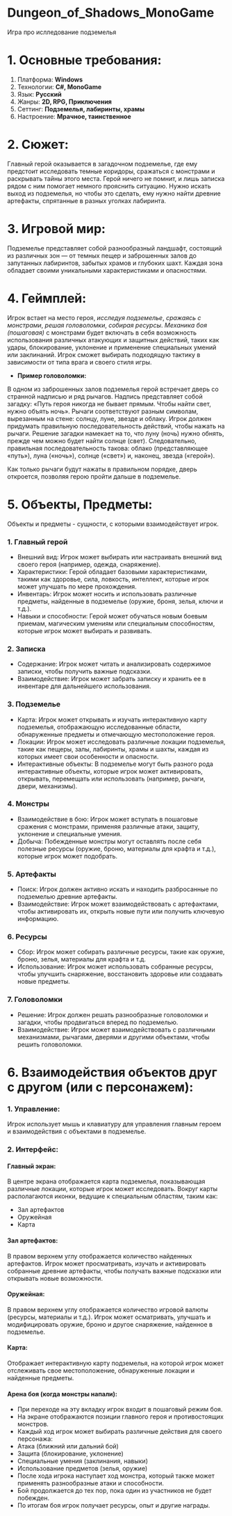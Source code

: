 # Dungeon_of_Shadows_MonoGame
Игра про ислледование подземелья

# 1. Основные требования:
1. Платформа: **Windows**
2. Технологии: **C#, MonoGame**
3. Язык: **Русский**
4. Жанры: **2D, RPG, Приключения**
5. Сеттинг: **Подземелья, лабиринты, храмы**
6. Настроение: **Мрачное, таинственное**

# 2. Сюжет:
Главный герой оказывается в загадочном подземелье, где ему предстоит исследовать темные коридоры, сражаться с монстрами и раскрывать тайны этого места. Герой ничего не помнит, и лишь записка рядом с ним помогает немного прояснить ситуацию. Нужно искать выход из подземелья, но чтобы это сделать, ему нужно найти древние артефакты, спрятанные в разных уголках лабиринта.

# 3. Игровой мир:
Подземелье представляет собой разнообразный ландшафт, состоящий из различных зон — от темных пещер и заброшенных залов до запутанных лабиринтов, забытых храмов и глубоких шахт. Каждая зона обладает своими уникальными характеристиками и опасностями.

# 4. Геймплей:
Игрок встает на место героя, *исследуя подземелье*, *сражаясь с монстрами*, *решая головоломки*, *собирая ресурсы*. *Механика боя (пошаговая)* с монстрами будет включать в себя возможность использования различных атакующих и защитных действий, таких как удары, блокирование, уклонение и применение специальных умений или заклинаний. Игрок сможет выбирать подходящую тактику в зависимости от типа врага и своего стиля игры.

- **Пример головоломки:**

В одном из заброшенных залов подземелья герой встречает дверь со странной надписью и ряд рычагов. Надпись представляет собой загадку: «Путь героя никогда не бывает прямым. Чтобы найти свет, нужно объять ночь».
Рычаги соответствуют разным символам, вырезанным на стене: солнцу, луне, звезде и облаку. Игрок должен придумать правильную последовательность действий, чтобы нажать на рычаги. Решение загадки намекает на то, что луну (ночь) нужно обнять, прежде чем можно будет найти солнце (свет). Следовательно, правильная последовательность такова: облако (представляющее «путь»), луна («ночь»), солнце («свет») и, наконец, звезда («герой»).

Как только рычаги будут нажаты в правильном порядке, дверь откроется, позволяя герою пройти дальше в подземелье.

# 5. Объекты, Предметы:
Объекты и предметы - сущности, с которыми взаимодействует игрок.

### 1. Главный герой
- Внешний вид: Игрок может выбирать или настраивать внешний вид своего героя (например, одежда, снаряжение).
- Характеристики: Герой обладает базовыми характеристиками, такими как здоровье, сила, ловкость, интеллект, которые игрок может улучшать по мере прохождения.
- Инвентарь: Игрок может носить и использовать различные предметы, найденные в подземелье (оружие, броня, зелья, ключи и т.д.).
- Навыки и способности: Герой может обучаться новым боевым приемам, магическим умениям или специальным способностям, которые игрок может выбирать и развивать.
### 2. Записка
- Содержание: Игрок может читать и анализировать содержимое записки, чтобы получить важные подсказки.
- Взаимодействие: Игрок может забрать записку и хранить ее в инвентаре для дальнейшего использования.
### 3. Подземелье
- Карта: Игрок может открывать и изучать интерактивную карту подземелья, отображающую исследованные области, обнаруженные предметы и отмечающую местоположение героя.
- Локации: Игрок может исследовать различные локации подземелья, такие как пещеры, залы, лабиринты, храмы и шахты, каждая из которых имеет свои особенности и опасности.
- Интерактивные объекты: В подземелье могут быть разного рода интерактивные объекты, которые игрок может активировать, открывать, перемещать или использовать (например, рычаги, двери, механизмы).
### 4. Монстры
- Взаимодействие в бою: Игрок может вступать в пошаговые сражения с монстрами, применяя различные атаки, защиту, уклонение и специальные умения.
- Добыча: Побежденные монстры могут оставлять после себя полезные ресурсы (оружие, броню, материалы для крафта и т.д.), которые игрок может подобрать.
### 5. Артефакты
- Поиск: Игрок должен активно искать и находить разбросанные по подземелью древние артефакты.
- Взаимодействие: Игрок может взаимодействовать с артефактами, чтобы активировать их, открыть новые пути или получить ключевую информацию.
### 6. Ресурсы
- Сбор: Игрок может собирать различные ресурсы, такие как оружие, броню, зелья, материалы для крафта и т.д.
- Использование: Игрок может использовать собранные ресурсы, чтобы улучшить снаряжение, восстановить здоровье или создавать новые предметы.
### 7. Головоломки
- Решение: Игрок должен решать разнообразные головоломки и загадки, чтобы продвигаться вперед по подземелью.
- Взаимодействие: Игрок может взаимодействовать с различными механизмами, рычагами, дверями и другими объектами, чтобы решить головоломки.

# 6. Взаимодействия объектов друг с другом (или с персонажем):
### 1. Управление:
Игрок использует мышь и клавиатуру для управления главным героем и взаимодействия с объектами в подземелье.
### 2. Интерфейс:
#### Главный экран:
В центре экрана отображается карта подземелья, показывающая различные локации, которые игрок может исследовать.
Вокруг карты располагаются иконки, ведущие к специальным областям, таким как:
- Зал артефактов
- Оружейная
- Карта
#### Зал артефактов:
В правом верхнем углу отображается количество найденных артефактов.
Игрок может просматривать, изучать и активировать собранные древние артефакты, чтобы получать важные подсказки или открывать новые возможности.
#### Оружейная:
В правом верхнем углу отображается количество игровой валюты (ресурсы, материалы и т.д.).
Игрок может осматривать, улучшать и модифицировать оружие, броню и другое снаряжение, найденное в подземелье.
#### Карта:
Отображает интерактивную карту подземелья, на которой игрок может отслеживать свое местоположение, обнаруженные локации и найденные предметы.
#### Арена боя (когда монстры напали):
- При переходе на эту вкладку игрок входит в пошаговый режим боя.
- На экране отображаются позиции главного героя и противостоящих монстров.
- Каждый ход игрок может выбирать различные действия для своего персонажа:
- Атака (ближний или дальний бой)
- Защита (блокирование, уклонение)
- Специальные умения (заклинания, навыки)
- Использование предметов (зелья, оружие)
- После хода игрока наступает ход монстра, который также может применять разнообразные атаки и способности.
- Бой продолжается до тех пор, пока один из участников не будет побежден.
- По итогам боя игрок получает ресурсы, опыт и другие награды.
